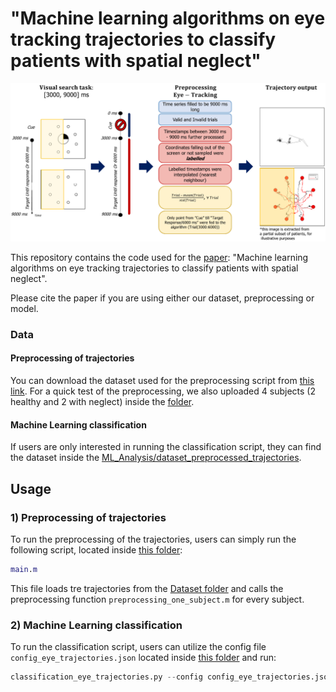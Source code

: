 # "Machine learning algorithms on eye tracking trajectories to classify patients with spatial neglect"

<p float="middle">
  <img src="https://github.com/bfranceschiello/EyeTracking_preprocessing_and_ML_analysis/blob/main/3_Figures/eye_trajectory_task.png" />
</p>

This repository contains the code used for the [paper](https://www.medrxiv.org/content/medrxiv/early/2021/12/03/2020.07.02.20143941.full.pdf): "Machine learning algorithms on eye tracking trajectories to classify patients with spatial neglect". 

Please cite the paper if you are using either our dataset, preprocessing or model.

### Data
#### Preprocessing of trajectories
You can download the dataset used for the preprocessing script from [this link](https://doi.org/10.5281/zenodo.6424677). For a quick test of the preprocessing, we also uploaded 4 subjects (2 healthy and 2 with neglect) inside the [folder](https://github.com/bfranceschiello/EyeTracking_preprocessing_and_ML_analysis/tree/main/1_Preprocessing/Dataset). 
#### Machine Learning classification
If users are only interested in running the classification script, they can find the dataset inside the [ML_Analysis/dataset_preprocessed_trajectories](https://github.com/bfranceschiello/EyeTracking_preprocessing_and_ML_analysis/tree/main/2_ML_Analysis/dataset_preprocessed_trajectories).

## Usage

### 1) Preprocessing of trajectories

To run the preprocessing of the trajectories, users can simply run the following script, located inside [this folder](https://github.com/bfranceschiello/EyeTracking_preprocessing_and_ML_analysis/tree/main/1_Preprocessing):
```matlab
main.m
```
This file loads tre trajectories from the [Dataset folder](https://github.com/bfranceschiello/EyeTracking_preprocessing_and_ML_analysis/tree/main/1_Preprocessing/Dataset) and calls the preprocessing function `preprocessing_one_subject.m` for every subject.

### 2) Machine Learning classification

To run the classification script, users can utilize the config file `config_eye_trajectories.json` located inside [this folder](https://github.com/bfranceschiello/EyeTracking_preprocessing_and_ML_analysis/tree/main/2_ML_Analysis/dataset_preprocessed_trajectories) and run:
```python
classification_eye_trajectories.py --config config_eye_trajectories.json
```
